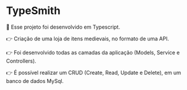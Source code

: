 # TypeSmith

:blue_heart: Esse projeto foi desenvolvido em Typescript.

:point_right: Criação de uma loja de itens medievais, no formato de uma API.  

:point_right: Foi desenvolvido todas as camadas da aplicação (Models, Service e Controllers).

:point_right: É possível realizar um CRUD (Create, Read, Update e Delete), em um banco de dados MySql.
